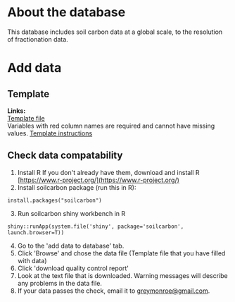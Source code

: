 # About the database
This database includes soil carbon data at a global scale, to the resolution of fractionation data. 

# Add data
## Template
**Links:**  
[Template file](https://github.com/powellcenter-soilcarbon/soilcarbon/raw/master/inst/extdata/Master_template.xlsx)  
Variables with red column names are required and cannot have missing values.
[Template instructions](https://github.com/powellcenter-soilcarbon/soilcarbon/raw/master/inst/extdata/Template_info.html)  

## Check data compatability

1. Install R 
If you don't already have them, download and install R [https://www.r-project.org/](https://www.r-project.org/) 
2. Install soilcarbon package (run this in R):
```{r}
install.packages("soilcarbon")
```
3. Run soilcarbon shiny workbench in R
```{r}
shiny::runApp(system.file('shiny', package='soilcarbon', launch.browser=T))
```
4. Go to the 'add data to database' tab.
5. Click 'Browse' and chose the data file (Template file that you have filled with data) 
6. Click 'download quality control report' 
7. Look at the text file that is downloaded. Warning messages will describe any problems in the data file.
8. If your data passes the check, email it to greymonroe@gmail.com.

